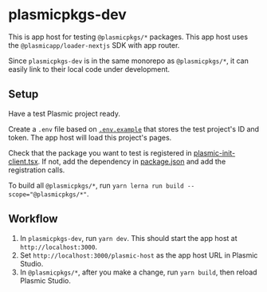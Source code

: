 # plasmicpkgs-dev

This is app host for testing `@plasmicpkgs/*` packages. This app host uses the `@plasmicapp/loader-nextjs` SDK with app router.

Since `plasmicpkgs-dev` is in the same monorepo as `@plasmicpkgs/*`, it can easily link to their local code under development.

## Setup

Have a test Plasmic project ready.

Create a `.env` file based on [`.env.example`](./.env.example) that stores the test project's ID and token. The app host will load this project's pages.

Check that the package you want to test is registered in [plasmic-init-client.tsx](./plasmic-init-client.tsx). If not, add the dependency in [package.json](./package.json) and add the registration calls.

To build all `@plasmicpkgs/*`, run `yarn lerna run build --scope="@plasmicpkgs/*"`.

## Workflow

1. In `plasmicpkgs-dev`, run `yarn dev`. This should start the app host at `http://localhost:3000`.
2. Set `http://localhost:3000/plasmic-host` as the app host URL in Plasmic Studio.
3. In `@plasmicpkgs/*`, after you make a change, run `yarn build`, then reload Plasmic Studio.
